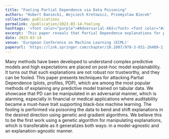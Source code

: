 ```yaml
---
title: "Fooling Partial Dependence via Data Poisoning"
authors: "Hubert Baniecki, Wojciech Kretowicz, Przemyslaw Biecek"
collection: publications
permalink: /publication/2023-03-14-fooling
hashtags: '<font color="purple">#Adversarial-XAI</font> <font color="#add8e6">#model-exploration</font>'
excerpt: 'This paper reveals that Partial Dependence explanations for predictive models can be adversarially manipulated through data poisoning using genetic and gradient-based algorithms, raising serious concerns about their reliability in high-stakes domains. It introduces the first known use of genetic algorithms to fool model explanations in a transferable, model- and explanation-agnostic way, highlighting critical vulnerabilities in post-hoc interpretability methods.'
date: 2023-03-14
venue: 'European Conference on Machine Learning (ECML)'
paperurl: 'https://link.springer.com/chapter/10.1007/978-3-031-26409-2_8'
---
```


Many methods have been developed to understand complex predictive models and high expectations are placed on post-hoc model explainability. It turns out that such explanations are not robust nor trustworthy, and they can be fooled. This paper presents techniques for attacking Partial Dependence (plots, profiles, PDP), which are among the most popular methods of explaining any predictive model trained on tabular data. We showcase that PD can be manipulated in an adversarial manner, which is alarming, especially in financial or medical applications where auditability became a must-have trait supporting black-box machine learning. The fooling is performed via poisoning the data to bend and shift explanations in the desired direction using genetic and gradient algorithms. We believe this to be the first work using a genetic algorithm for manipulating explanations, which is transferable as it generalizes both ways: in a model-agnostic and an explanation-agnostic manner.
